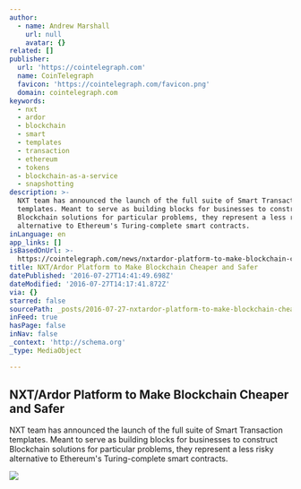 ```yaml
---
author:
  - name: Andrew Marshall
    url: null
    avatar: {}
related: []
publisher:
  url: 'https://cointelegraph.com'
  name: CoinTelegraph
  favicon: 'https://cointelegraph.com/favicon.png'
  domain: cointelegraph.com
keywords:
  - nxt
  - ardor
  - blockchain
  - smart
  - templates
  - transaction
  - ethereum
  - tokens
  - blockchain-as-a-service
  - snapshotting
description: >-
  NXT team has announced the launch of the full suite of Smart Transaction
  templates. Meant to serve as building blocks for businesses to construct
  Blockchain solutions for particular problems, they represent a less risky
  alternative to Ethereum's Turing-complete smart contracts.
inLanguage: en
app_links: []
isBasedOnUrl: >-
  https://cointelegraph.com/news/nxtardor-platform-to-make-blockchain-cheaper-and-safer
title: NXT/Ardor Platform to Make Blockchain Cheaper and Safer
datePublished: '2016-07-27T14:41:49.698Z'
dateModified: '2016-07-27T14:17:41.872Z'
via: {}
starred: false
sourcePath: _posts/2016-07-27-nxtardor-platform-to-make-blockchain-cheaper-and-safer.md
inFeed: true
hasPage: false
inNav: false
_context: 'http://schema.org'
_type: MediaObject

---
```

<article style=""><h1>NXT/Ardor Platform to Make Blockchain Cheaper and Safer</h1><p>NXT team has announced the launch of the full suite of Smart Transaction templates. Meant to serve as building blocks for businesses to construct Blockchain solutions for particular problems, they represent a less risky alternative to Ethereum's Turing-complete smart contracts.</p><img src="https://cointelegraph.com/images/725_Ly9jb2ludGVsZWdyYXBoLmNvbS9zdG9yYWdlL3VwbG9hZHMvdmlldy83MmM4ZGQ4NDg2ZDZjY2JjYzJjMzIxNDE0ODlhNDQ0Ny5qcGc=.jpg" /></article>